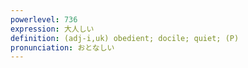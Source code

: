 ```yaml
---
powerlevel: 736
expression: 大人しい
definition: (adj-i,uk) obedient; docile; quiet; (P)
pronunciation: おとなしい
---
```

